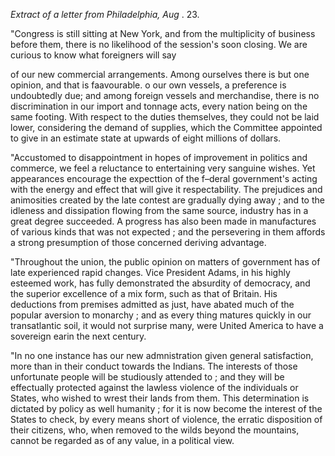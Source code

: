 *Extract of a letter from Philadelphia, Aug* . 23."Congress is still sitting at New York, and from the multiplicity of business before them, there is no likelihood of the session's soon closing. We are curious to know what foreigners will sayof our new commercial arrangements. Among ourselves there is but one opinion, and that is faavourable. o our own vessels, a preference is undoubtedly due; and among foreign vessels and merchandise, there is no discrimination in our import and tonnage acts, every nation being on the same footing. With respect to the duties themselves, they could not be laid lower, considering the demand of supplies, which the Committee appointed to give in an estimate state at upwards of eight millions of dollars."Accustomed to disappointment in hopes of improvement in politics and commerce, we feel a reluctance to entertaining very sanguine wishes. Yet appearances encourage the expecttion of the f–deral government's acting with the energy and effect that will give it respectability. The prejudices and animosities created by the late contest are gradually dying away ; and to the idleness and dissipation flowing from the same source, industry has in a great degree succeeded. A progress has also been made in manufactures of various kinds that was not expected ; and the persevering in them affords a strong presumption of those concerned deriving advantage."Throughout the union, the public opinion on matters of government has of late experienced rapid changes. Vice President Adams, in his highly esteemed work, has fully demonstrated the absurdity of democracy, and the superior excellence of a mix form, such as that of Britain. His deductions from premises admitted as just, have abated much of the popular aversion to monarchy ; and as every thing matures quickly in our transatlantic soil, it would not surprise many, were United America to have a sovereign earin the next century."In no one instance has our new admnistration given general satisfaction, more than in their conduct towards the Indians. The interests of those unfortunate people will be studiously attended to ; and they will be effectually protected against the lawless violence of the individuals or States, who wished to wrest their lands from them. This determination is dictated by policy as well humanity ; for it is now become the interest of the States to check, by every means short of violence, the erratic disposition of their citizens, who, when removed to the wilds beyond the mountains, cannot be regarded as of any value, in a political view.